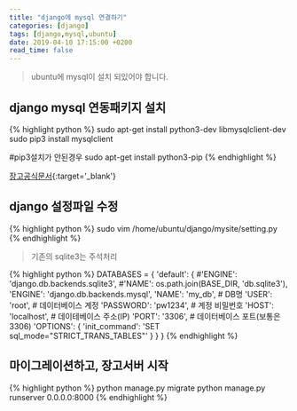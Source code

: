 ```yaml
---
title: "django에 mysql 연결하기"
categories: [django]
tags: [django,mysql,ubuntu]
date: 2019-04-10 17:15:00 +0200
read_time: false
---
```

>ubuntu에 mysql이 설치 되있어야 합니다.

## django mysql 연동패키지 설치
{% highlight python %}
sudo apt-get install python3-dev libmysqlclient-dev
sudo pip3 install mysqlclient

#pip3설치가 안된경우
sudo apt-get install python3-pip
{% endhighlight %}

[장고공식문서](https://docs.djangoproject.com/en/2.2/ref/databases/#mysql-db-api-drivers){:target='_blank'}

## django 설정파일 수정
{% highlight python %}
sudo vim /home/ubuntu/django/mysite/setting.py
{% endhighlight %}

>기존의 sqlite3는 주석처리

{% highlight python %}
DATABASES = {
    'default': {
        #'ENGINE': 'django.db.backends.sqlite3',
        #'NAME': os.path.join(BASE_DIR, 'db.sqlite3'),
        'ENGINE': 'django.db.backends.mysql',
        'NAME': 'my_db', # DB명
        'USER': 'root', # 데이터베이스 계정
        'PASSWORD': 'pw1234', # 계정 비밀번호
        'HOST': 'localhost', # 데이테베이스 주소(IP)
        'PORT': '3306', # 데이터베이스 포트(보통은 3306)
        'OPTIONS': {
            'init_command': 'SET sql_mode="STRICT_TRANS_TABLES"'
        }
    }
}
{% endhighlight %}

## 마이그레이션하고, 장고서버 시작
{% highlight python %}
python manage.py migrate
python manage.py runserver 0.0.0.0:8000
{% endhighlight %}
